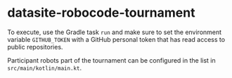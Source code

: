 # datasite-robocode-tournament

To execute, use the Gradle task `run` and make sure to set the environment
variable `GITHUB_TOKEN` with a GitHub personal token that has read access to
public repositories.

Participant robots part of the tournament can be configured in the list in
`src/main/kotlin/main.kt`.
